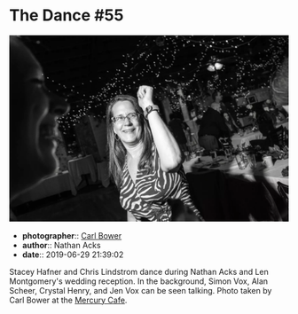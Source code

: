 # The Dance \#55

![Stacey Hafner and Chris Lindstrom dance](assets/2019-06-29-set-4-the-dance-55.webp)

* **photographer**:: [Carl Bower](https://carlbowerphotos.com)
* **author**:: Nathan Acks
* **date**:: 2019-06-29 21:39:02

Stacey Hafner and Chris Lindstrom dance during Nathan Acks and Len Montgomery's wedding reception. In the background, Simon Vox, Alan Scheer, Crystal Henry, and Jen Vox can be seen talking. Photo taken by Carl Bower at the [Mercury Cafe](http://mercurycafe.com).
